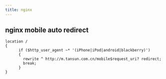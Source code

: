 ```yaml
---
title: nginx
---
```


## nginx mobile auto redirect
```
location /
{
      if ($http_user_agent ~* '(iPhone|iPod|android|blackberry)')
      {
        rewrite ^ http://m.tansun.com.cn/mobile$request_uri? redirect;
        break;
      }
}
```
